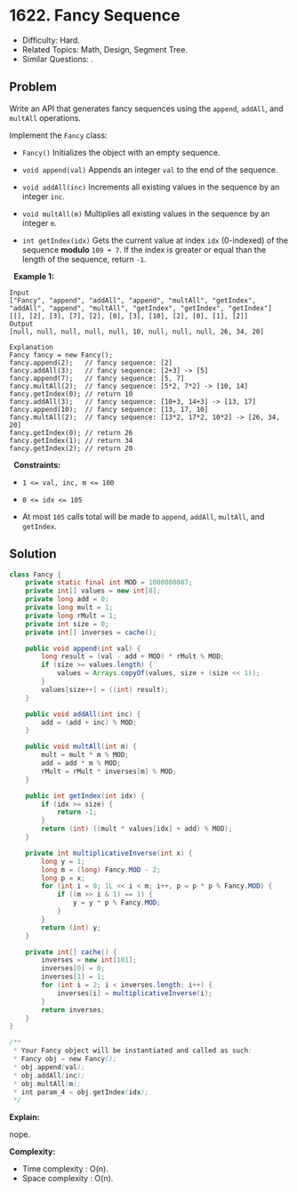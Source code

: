 # 1622. Fancy Sequence

- Difficulty: Hard.
- Related Topics: Math, Design, Segment Tree.
- Similar Questions: .

## Problem

Write an API that generates fancy sequences using the ```append```, ```addAll```, and ```multAll``` operations.

Implement the ```Fancy``` class:


	
- ```Fancy()``` Initializes the object with an empty sequence.
	
- ```void append(val)``` Appends an integer ```val``` to the end of the sequence.
	
- ```void addAll(inc)``` Increments all existing values in the sequence by an integer ```inc```.
	
- ```void multAll(m)``` Multiplies all existing values in the sequence by an integer ```m```.
	
- ```int getIndex(idx)``` Gets the current value at index ```idx``` (0-indexed) of the sequence **modulo** ```109 + 7```. If the index is greater or equal than the length of the sequence, return ```-1```.


 
**Example 1:**

```
Input
["Fancy", "append", "addAll", "append", "multAll", "getIndex", "addAll", "append", "multAll", "getIndex", "getIndex", "getIndex"]
[[], [2], [3], [7], [2], [0], [3], [10], [2], [0], [1], [2]]
Output
[null, null, null, null, null, 10, null, null, null, 26, 34, 20]

Explanation
Fancy fancy = new Fancy();
fancy.append(2);   // fancy sequence: [2]
fancy.addAll(3);   // fancy sequence: [2+3] -> [5]
fancy.append(7);   // fancy sequence: [5, 7]
fancy.multAll(2);  // fancy sequence: [5*2, 7*2] -> [10, 14]
fancy.getIndex(0); // return 10
fancy.addAll(3);   // fancy sequence: [10+3, 14+3] -> [13, 17]
fancy.append(10);  // fancy sequence: [13, 17, 10]
fancy.multAll(2);  // fancy sequence: [13*2, 17*2, 10*2] -> [26, 34, 20]
fancy.getIndex(0); // return 26
fancy.getIndex(1); // return 34
fancy.getIndex(2); // return 20
```

 
**Constraints:**


	
- ```1 <= val, inc, m <= 100```
	
- ```0 <= idx <= 105```
	
- At most ```105``` calls total will be made to ```append```, ```addAll```, ```multAll```, and ```getIndex```.



## Solution

```java
class Fancy {
    private static final int MOD = 1000000007;
    private int[] values = new int[8];
    private long add = 0;
    private long mult = 1;
    private long rMult = 1;
    private int size = 0;
    private int[] inverses = cache();

    public void append(int val) {
        long result = (val - add + MOD) * rMult % MOD;
        if (size >= values.length) {
            values = Arrays.copyOf(values, size + (size << 1));
        }
        values[size++] = ((int) result);
    }

    public void addAll(int inc) {
        add = (add + inc) % MOD;
    }

    public void multAll(int m) {
        mult = mult * m % MOD;
        add = add * m % MOD;
        rMult = rMult * inverses[m] % MOD;
    }

    public int getIndex(int idx) {
        if (idx >= size) {
            return -1;
        }
        return (int) ((mult * values[idx] + add) % MOD);
    }

    private int multiplicativeInverse(int x) {
        long y = 1;
        long m = (long) Fancy.MOD - 2;
        long p = x;
        for (int i = 0; 1L << i < m; i++, p = p * p % Fancy.MOD) {
            if ((m >> i & 1) == 1) {
                y = y * p % Fancy.MOD;
            }
        }
        return (int) y;
    }

    private int[] cache() {
        inverses = new int[101];
        inverses[0] = 0;
        inverses[1] = 1;
        for (int i = 2; i < inverses.length; i++) {
            inverses[i] = multiplicativeInverse(i);
        }
        return inverses;
    }
}

/**
 * Your Fancy object will be instantiated and called as such:
 * Fancy obj = new Fancy();
 * obj.append(val);
 * obj.addAll(inc);
 * obj.multAll(m);
 * int param_4 = obj.getIndex(idx);
 */
```

**Explain:**

nope.

**Complexity:**

* Time complexity : O(n).
* Space complexity : O(n).
